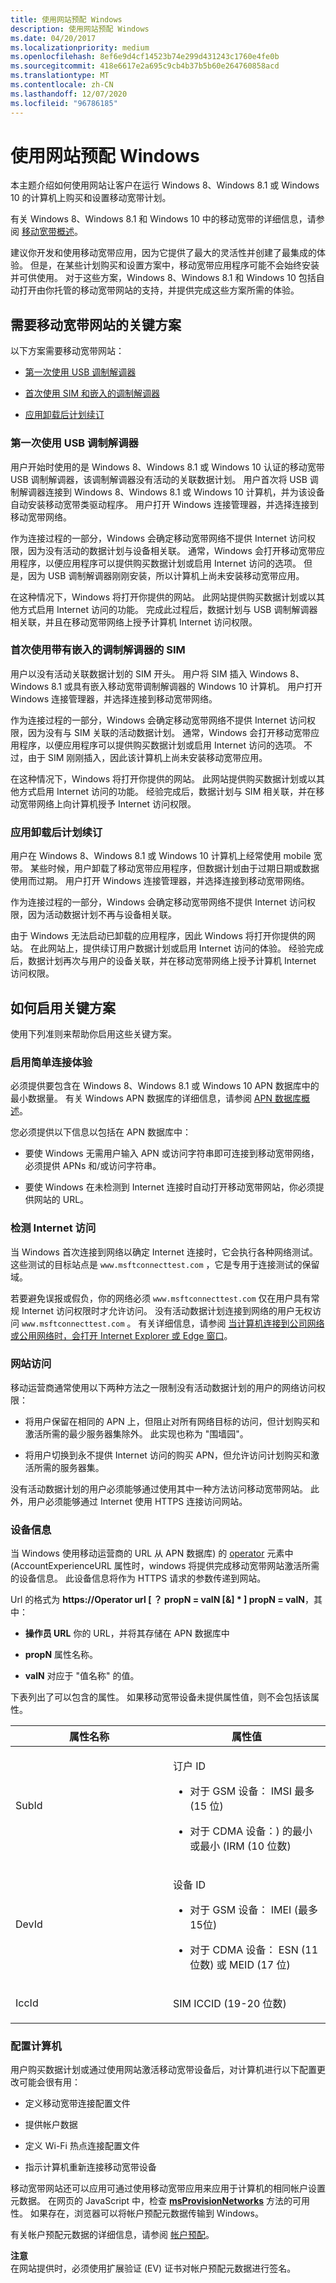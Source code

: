 ```yaml
---
title: 使用网站预配 Windows
description: 使用网站预配 Windows
ms.date: 04/20/2017
ms.localizationpriority: medium
ms.openlocfilehash: 8ef6e9d4cf14523b74e299d431243c1760e4fe0b
ms.sourcegitcommit: 418e6617e2a695c9cb4b37b5b60e264760858acd
ms.translationtype: MT
ms.contentlocale: zh-CN
ms.lasthandoff: 12/07/2020
ms.locfileid: "96786185"
---
```

# <a name="provisioning-windows-using-a-website"></a>使用网站预配 Windows


本主题介绍如何使用网站让客户在运行 Windows 8、Windows 8.1 或 Windows 10 的计算机上购买和设置移动宽带计划。

有关 Windows 8、Windows 8.1 和 Windows 10 中的移动宽带的详细信息，请参阅 [移动宽带概述](overview-of-mobile-broadband.md)。

建议你开发和使用移动宽带应用，因为它提供了最大的灵活性并创建了最集成的体验。 但是，在某些计划购买和设置方案中，移动宽带应用程序可能不会始终安装并可供使用。 对于这些方案，Windows 8、Windows 8.1 和 Windows 10 包括自动打开由你托管的移动宽带网站的支持，并提供完成这些方案所需的体验。

## <a name="span-idkeyscenspanspan-idkeyscenspankey-scenarios-that-require-a-mobile-broadband-web-site"></a><span id="keyscen"></span><span id="KEYSCEN"></span>需要移动宽带网站的关键方案


以下方案需要移动宽带网站：

-   [第一次使用 USB 调制解调器](#firstusb)

-   [首次使用 SIM 和嵌入的调制解调器](#firstsimusb)

-   [应用卸载后计划续订](#renewunin)

### <a name="span-idfirstusbspanspan-idfirstusbspanfirst-use-of-a-usb-modem"></a><span id="firstusb"></span><span id="FIRSTUSB"></span>第一次使用 USB 调制解调器

用户开始时使用的是 Windows 8、Windows 8.1 或 Windows 10 认证的移动宽带 USB 调制解调器，该调制解调器没有活动的关联数据计划。 用户首次将 USB 调制解调器连接到 Windows 8、Windows 8.1 或 Windows 10 计算机，并为该设备自动安装移动宽带类驱动程序。 用户打开 Windows 连接管理器，并选择连接到移动宽带网络。

作为连接过程的一部分，Windows 会确定移动宽带网络不提供 Internet 访问权限，因为没有活动的数据计划与设备相关联。 通常，Windows 会打开移动宽带应用程序，以便应用程序可以提供购买数据计划或启用 Internet 访问的选项。 但是，因为 USB 调制解调器刚刚安装，所以计算机上尚未安装移动宽带应用。

在这种情况下，Windows 将打开你提供的网站。 此网站提供购买数据计划或以其他方式启用 Internet 访问的功能。 完成此过程后，数据计划与 USB 调制解调器相关联，并且在移动宽带网络上授予计算机 Internet 访问权限。

### <a name="span-idfirstsimusbspanspan-idfirstsimusbspanfirst-use-of-a-sim-with-an-embedded-modem"></a><span id="firstsimusb"></span><span id="FIRSTSIMUSB"></span>首次使用带有嵌入的调制解调器的 SIM

用户以没有活动关联数据计划的 SIM 开头。 用户将 SIM 插入 Windows 8、Windows 8.1 或具有嵌入移动宽带调制解调器的 Windows 10 计算机。 用户打开 Windows 连接管理器，并选择连接到移动宽带网络。

作为连接过程的一部分，Windows 会确定移动宽带网络不提供 Internet 访问权限，因为没有与 SIM 关联的活动数据计划。 通常，Windows 会打开移动宽带应用程序，以便应用程序可以提供购买数据计划或启用 Internet 访问的选项。 不过，由于 SIM 刚刚插入，因此该计算机上尚未安装移动宽带应用。

在这种情况下，Windows 将打开你提供的网站。 此网站提供购买数据计划或以其他方式启用 Internet 访问的功能。 经验完成后，数据计划与 SIM 相关联，并在移动宽带网络上向计算机授予 Internet 访问权限。

### <a name="span-idrenewuninspanspan-idrenewuninspanplan-renewal-when-the-app-has-been-uninstalled"></a><span id="renewunin"></span><span id="RENEWUNIN"></span>应用卸载后计划续订

用户在 Windows 8、Windows 8.1 或 Windows 10 计算机上经常使用 mobile 宽带。 某些时候，用户卸载了移动宽带应用程序，但数据计划由于过期日期或数据使用而过期。 用户打开 Windows 连接管理器，并选择连接到移动宽带网络。

作为连接过程的一部分，Windows 会确定移动宽带网络不提供 Internet 访问权限，因为活动数据计划不再与设备相关联。

由于 Windows 无法启动已卸载的应用程序，因此 Windows 将打开你提供的网站。 在此网站上，提供续订用户数据计划或启用 Internet 访问的体验。 经验完成后，数据计划再次与用户的设备关联，并在移动宽带网络上授予计算机 Internet 访问权限。

## <a name="span-idhow_to_enable_key_scenariosspanspan-idhow_to_enable_key_scenariosspanspan-idhow_to_enable_key_scenariosspanhow-to-enable-key-scenarios"></a><span id="How_to_enable_key_scenarios"></span><span id="how_to_enable_key_scenarios"></span><span id="HOW_TO_ENABLE_KEY_SCENARIOS"></span>如何启用关键方案


使用下列准则来帮助你启用这些关键方案。

### <a name="span-idenablesimpspanspan-idenablesimpspanenable-a-simple-connect-experience"></a><span id="enablesimp"></span><span id="ENABLESIMP"></span>启用简单连接体验

必须提供要包含在 Windows 8、Windows 8.1 或 Windows 10 APN 数据库中的最小数据量。 有关 Windows APN 数据库的详细信息，请参阅 [APN 数据库概述](apn-database-overview.md)。

您必须提供以下信息以包括在 APN 数据库中：

-   要使 Windows 无需用户输入 APN 或访问字符串即可连接到移动宽带网络，必须提供 APNs 和/或访问字符串。

-   要使 Windows 在未检测到 Internet 连接时自动打开移动宽带网站，你必须提供网站的 URL。

### <a name="span-iddetectspanspan-iddetectspandetect-internet-access"></a><span id="detect"></span><span id="DETECT"></span>检测 Internet 访问

当 Windows 首次连接到网络以确定 Internet 连接时，它会执行各种网络测试。 这些测试的目标站点是 `www.msftconnecttest.com` ，它是专用于连接测试的保留域。

若要避免误报或假负，你的网络必须 `www.msftconnecttest.com` 仅在用户具有常规 Internet 访问权限时才允许访问。 没有活动数据计划连接到网络的用户无权访问 `www.msftconnecttest.com` 。 有关详细信息，请参阅 [当计算机连接到公司网络或公用网络时，会打开 Internet Explorer 或 Edge 窗口](https://support.microsoft.com/en-us/help/4494446/an-internet-explorer-or-edge-window-opens-when-your-computer-connects)。

### <a name="span-idwebaccessspanspan-idwebaccessspanweb-site-access"></a><span id="webaccess"></span><span id="WEBACCESS"></span>网站访问

移动运营商通常使用以下两种方法之一限制没有活动数据计划的用户的网络访问权限：

-   将用户保留在相同的 APN 上，但阻止对所有网络目标的访问，但计划购买和激活所需的最少服务器集除外。 此实现也称为 "围墙园"。

-   将用户切换到永不提供 Internet 访问的购买 APN，但允许访问计划购买和激活所需的服务器集。

没有活动数据计划的用户必须能够通过使用其中一种方法访问移动宽带网站。 此外，用户必须能够通过 Internet 使用 HTTPS 连接访问网站。

### <a name="span-iddevinfspanspan-iddevinfspandevice-information"></a><span id="devinf"></span><span id="DEVINF"></span>设备信息

当 Windows 使用移动运营商的 URL 从 APN 数据库) 的 [operator](operator.md) 元素中 (AccountExperienceURL 属性时，windows 将提供完成移动宽带网站激活所需的设备信息。 此设备信息将作为 HTTPS 请求的参数传递到网站。

Url 的格式为 **https://Operator url \[ ？ propN = valN \[&\] \* \] propN = valN**，其中：

-   **操作员 URL** 你的 URL，并将其存储在 APN 数据库中

-   **propN** 属性名称。

-   **valN** 对应于 "值名称" 的值。

下表列出了可以包含的属性。 如果移动宽带设备未提供属性值，则不会包括该属性。

<table>
<colgroup>
<col width="50%" />
<col width="50%" />
</colgroup>
<thead>
<tr class="header">
<th>属性名称</th>
<th>属性值</th>
</tr>
</thead>
<tbody>
<tr class="odd">
<td><p>SubId</p></td>
<td><p>订户 ID</p>
<ul>
<li><p>对于 GSM 设备： IMSI 最多 (15 位) </p></li>
<li><p>对于 CDMA 设备：) 的最小或最小 (IRM (10 位数) </p></li>
</ul></td>
</tr>
<tr class="even">
<td><p>DevId</p></td>
<td><p>设备 ID</p>
<ul>
<li><p>对于 GSM 设备： IMEI (最多15位) </p></li>
<li><p>对于 CDMA 设备： ESN (11 位数) 或 MEID (17 位) </p></li>
</ul></td>
</tr>
<tr class="odd">
<td><p>IccId</p></td>
<td><p>SIM ICCID (19-20 位数) </p></td>
</tr>
</tbody>
</table>

 

### <a name="span-idconfigure_the_computerspanspan-idconfigure_the_computerspanspan-idconfigure_the_computerspanconfigure-the-computer"></a><span id="Configure_the_computer"></span><span id="configure_the_computer"></span><span id="CONFIGURE_THE_COMPUTER"></span>配置计算机

用户购买数据计划或通过使用网站激活移动宽带设备后，对计算机进行以下配置更改可能会很有用：

-   定义移动宽带连接配置文件

-   提供帐户数据

-   定义 Wi-Fi 热点连接配置文件

-   指示计算机重新连接移动宽带设备

移动宽带网站还可以应用可通过使用移动宽带应用来应用于计算机的相同帐户设置元数据。 在网页的 JavaScript 中，检查 [**msProvisionNetworks**](/previous-versions/windows/internet-explorer/ie-developer/platform-apis/dn529170(v=vs.85)) 方法的可用性。 如果存在，浏览器可以将帐户预配元数据传输到 Windows。

有关帐户预配元数据的详细信息，请参阅 [帐户预配](account-provisioning.md)。

**注意**  
在网站提供时，必须使用扩展验证 (EV) 证书对帐户预配元数据进行签名。

 

 

